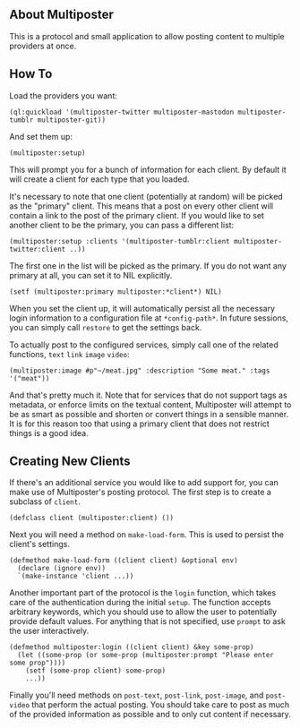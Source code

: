 ## About Multiposter
This is a protocol and small application to allow posting content to multiple providers at once.

## How To
Load the providers you want:

    (ql:quickload '(multiposter-twitter multiposter-mastodon multiposter-tumblr multiposter-git))

And set them up:

    (multiposter:setup)

This will prompt you for a bunch of information for each client. By default it will create a client for each type that you loaded. 

It's necessary to note that one client (potentially at random) will be picked as the "primary" client. This means that a post on every other client will contain a link to the post of the primary client. If you would like to set another client to be the primary, you can pass a different list:

    (multiposter:setup :clients '(multiposter-tumblr:client multiposter-twitter:client ..))

The first one in the list will be picked as the primary. If you do not want any primary at all, you can set it to NIL explicitly.

    (setf (multiposter:primary multiposter:*client*) NIL)

When you set the client up, it will automatically persist all the necessary login information to a configuration file at `*config-path*`. In future sessions, you can simply call `restore` to get the settings back.

To actually post to the configured services, simply call one of the related functions, `text` `link` `image` `video`:

    (multiposter:image #p"~/meat.jpg" :description "Some meat." :tags '("meat"))

And that's pretty much it. Note that for services that do not support tags as metadata, or enforce limits on the textual content, Multiposter will attempt to be as smart as possible and shorten or convert things in a sensible manner. It is for this reason too that using a primary client that does not restrict things is a good idea.

## Creating New Clients
If there's an additional service you would like to add support for, you can make use of Multiposter's posting protocol. The first step is to create a subclass of `client`.

    (defclass client (multiposter:client) ())

Next you will need a method on `make-load-form`. This is used to persist the client's settings.

    (defmethod make-load-form ((client client) &optional env)
      (declare (ignore env))
      `(make-instance 'client ...))

Another important part of the protocol is the `login` function, which takes care of the authentication during the initial `setup`. The function accepts arbitrary keywords, which you should use to allow the user to potentially provide default values. For anything that is not specified, use `prompt` to ask the user interactively.

    (defmethod multiposter:login ((client client) &key some-prop)
      (let ((some-prop (or some-prop (multiposter:prompt "Please enter some prop"))))
        (setf (some-prop client) some-prop)
        ...))

Finally you'll need methods on `post-text`, `post-link`, `post-image`, and `post-video` that perform the actual posting. You should take care to post as much of the provided information as possible and to only cut content if necessary.
